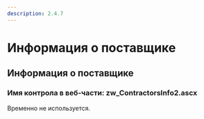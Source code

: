 ```yaml
---
description: 2.4.7
---
```


# Информация о поставщике

## Информация о поставщике

### Имя контрола в веб-части: zw\_ContractorsInfo2.ascx

Временно не используется.

